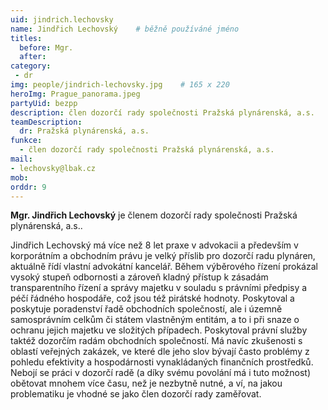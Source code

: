 ```yaml
---
uid: jindrich.lechovsky
name: Jindřich Lechovský	# běžně používáné jméno
titles:
  before: Mgr.
  after: 
category:
 - dr
img: people/jindrich-lechovsky.jpg    # 165 x 220
heroImg: Prague_panorama.jpeg
partyUid: bezpp
description: člen dozorčí rady společnosti Pražská plynárenská, a.s.
teamDescription:
  dr: Pražská plynárenská, a.s.
funkce:
  - člen dozorčí rady společnosti Pražská plynárenská, a.s.
mail:
- lechovsky@lbak.cz
mob: 
orddr: 9   		  
---
```


**Mgr. Jindřich Lechovský** je členem dozorčí rady společnosti Pražská plynárenská, a.s..

Jindřich Lechovský má více než 8 let praxe v advokacii a především v korporátním a obchodním právu je velký příslib pro dozorčí radu plynáren, aktuálně řídí vlastní advokátní kancelář. Během výběrového řízení prokázal vysoký stupeň odbornosti a zároveň kladný přístup k zásadám transparentního řízení a správy majetku v souladu s právními předpisy a péčí řádného hospodáře, což jsou též pirátské hodnoty. Poskytoval a poskytuje poradenství řadě obchodních společností, ale i územně samosprávním celkům či státem vlastněným entitám, a to i při snaze o ochranu jejich majetku ve složitých případech. Poskytoval právní služby taktéž dozorčím radám obchodních společností. Má navíc zkušenosti s oblastí veřejných zakázek, ve které dle jeho slov bývají často problémy z pohledu efektivity a hospodárnosti vynakládaných finančních prostředků. Nebojí se práci v dozorčí radě (a díky svému povolání má i tuto možnost) obětovat mnohem více času, než je nezbytně nutné, a ví, na jakou problematiku je vhodné se jako člen dozorčí rady zaměřovat.
